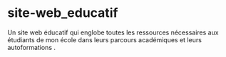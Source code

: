 # site-web_educatif
 Un site web éducatif qui englobe toutes les ressources nécessaires aux  étudiants de mon école dans leurs parcours académiques et leurs  autoformations .
